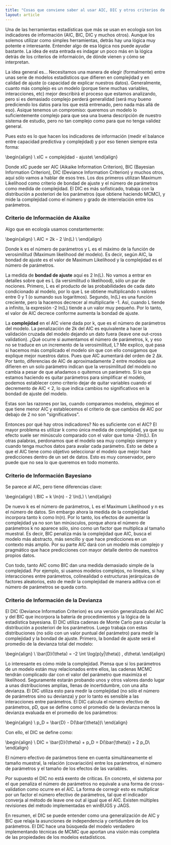 ```yaml
---
title: "Cosas que conviene saber al usar AIC, DIC y otros criterios de información"
layout: article
---
```


Una de las herramientas estadísticas que más se usan en ecología son los indicadores de información (AIC, BIC, DIC y muchos otros). Aunque los solemos utilizar como simples herramientas, detrás hay una lógica muy potente e interesante. Entender algo de esa lógica nos puede ayudar bastante. La idea de esta entrada es indagar un poco más en la lógica detrás de los criterios de informaicón, de dónde vienen y cómo se interpretan. 

La idea general es... Necesitamos una manera de elegir (formalmente) entre unas serie de modelos estadísticos que difieren en complejidad y en calidad de ajuste (o capacidad de explicar nuestros datos). Generalmente, cuanto más complejo es un modelo (porque tiene muchas variables, interacciones, etc) mejor describirá el proceso que estamos analizando, pero si es demasiado complejo perderá generalidad (será muy bueno prediciendo los datos para los que está entrenado, pero nada más allá de eso). Asique tenemos un compromiso: queremos un modelo lo suficientemente complejo para que sea una buena descripción de nuestro sistema de estudio, pero no tan complejo como para que no tenga validez general.  

Pues esto es lo que hacen los indicadores de información (medir el balance entre capacidad predictiva y complejidad) y por eso tienen siempre esta forma:

\begin{align}
\ xIC = complejidad - ajuste\\
\end{align}

Donde xIC puede ser AIC (Aikaike Information Criterion), BIC (Bayesian Information Criterion), DIC (Deviance Information Criterion) y muchos otros, aquí sólo vamos a hablar de esos tres. Los dos primeros utilizan Maximum Likelihood como criterio de bondad de ajuste y el número de parámetros como medida de complejidad. El DIC es más sofisticado, trabaja con la distribución a posteriori de los parámetros (que obtiene haciendo MCMC), y mide la complejidad como el número y grado de interrelación entre los parámetros.

### Criterio de Información de Akaike

Algo que en ecología usamos constantemente:

\begin{align}
\ AIC = 2k -  2 \ln(L) \\
\end{align}

Donde k es el número de parámetros y L es el máximo de la función de verosimilitud (Maximum likelihood del modelo). Es decir, según AIC, la bondad de ajuste es el valor de Maximum Likelihood y la complejidad es el número de parámetros. 

La medida de **bondad de ajuste** aquí es 2 ln(L). No vamos a entrar en detalles sobre qué es L (la versimilitud o likelihood), sólo un par de nociones. Primero, L es el producto de las probabilidades de cada dato condicionado al modelo, por lo que L se obtiene multiplicando n valores entre 0 y 1 (o sumando sus logaritmos). Segundo, ln(L) es una función creciente, pero la hacemos decrecer al multiplicarle -1. Así, cuando L tiende a infinito, la expresión -2 ln(L) tiende a un valor muy pequeño. Por lo tanto, el valor de AIC decrece conforme aumenta la bondad de ajuste.

La **complejidad** en el AIC viene dada por k, que es el número de parámetros del modelo. La penalización de 2k del AIC es equivalente a hacer la validación cruzada del modelo dejando un dato fuera (leave one out-cross validation). ¿Qué ocurre si aumentamos el número de parámetros, k, y eso no se traduce en un incremento de la verosimilitud, L? Me explico, qué pasa si hacemos más complicado el modelo sin que con ello consigamos que explique mejor nuestros datos. Pues que AIC aumentará del orden de 2 ∆k. Por tanto, diferencias de AIC de aproximadamente 2 entre modelos que difieren en un solo parámetro indican que la verosimilitud del modelo no cambia a pesar de que añadamos o quitemos un parámetro. Si lo que estamos haciendo es quitar parámetros para simplificar el modelo, podemos establecer como criterio dejar de quitar variables cuando el decremento de AIC < 2, lo que indica cambios no significativos en la bondad de ajuste del modelo. 

Estas son las razones por las, cuando comparamos modelos, elegimos el que tiene menor AIC y establecemos el criterio de que cambios de AIC por debajo de 2 no son "significativos".

Entonces por qué hay otros indicadores? No es suficiente con el AIC? El mayor problema es utilizar k como única medida de complejidad, ya que su efecto suele ser minúsculo comparado con el valor que toma -2ln(L). En otras palabras, perdonamos que el modelo sea muy complejo siempre y cuando tenga muchos datos para avalar cada parámetro. Esto se debe a que el AIC tiene como objetivo seleccionar el modelo que mejor hace predicciones dentro de un set de datos. Esto es muy conservador, pero puede que no sea lo que queremos en todo momento.

### Criterio de Información Bayesiano

Se parece al AIC, pero tiene diferencias clave:

\begin{align}
\ BIC = k \ln(n) -  2 \ln(L) \\
\end{align}

De nuevo k es el número de parámetros, L es el Maximum Likelihood y n es el número de datos. Sin embargo ahora la medida de la complejidad incorpora tanto k como ln(n). Por lo tanto, los efectos de aumentar la complejidad ya no son tan minúsculos, porque ahora el número de parámetros k no aparece sólo, sino como un factor que multiplica al tamaño muestral. Es decir, BIC penaliza más la complejidad que AIC, busca el modelo más abstracto, más sencillo y que hace predicciones en un contexto más amplio. Por su parte AIC dará con un modelo más complejo y pragmático que hace predicciones con mayor detalle dentro de nuestros propios datos.

Con todo, tanto AIC como BIC dan una medida demasiado simple de la complejidad. Por ejemplo, si usamos modelos complejos, no lineales, si hay interacciones entre parámetros, colinealidad o estructuras jerárquicas de factores aleatorios, esto de medir la complejidad de manera aditiva con el número de parámetros se queda corto. 

### Criterio de Información de la Devianza

El DIC (Deviance Information Criterion) es una versión generalizada del AIC y del BIC que incorpora la batería de procedimientos y la lógica de la estadística bayesiana. El DIC utiliza cadenas de Monte Carlo para calcular la distribución a posteriori de los parámetros. Luego trabaja con estas distribuciones (no sólo con un valor puntual del parámetro) para medir la complejidad y la bondad de ajuste. Primero, la bondad de ajuste será el promedio de la devianza total del modelo:

\begin{align}
\ \bar{D}(\theta) = -2 \int \log(p(y|\theta)) \, d\theta\\
\end{align}

Lo interesante es cómo mide la complejidad. Piensa que si los parámetros de un modelo están muy relacionados entre ellos, las cadenas MCMC tendrán complicado dar con el valor del parámetro que maximiza el likelihood. Seguramente estarán probando unos y otros valores dando lugar a unas distribuciones amplias, llenas de incertidumbre, con una alta devianza. El DIC utiliza esto para medir la complejidad (no sólo el número de parámetros sino su devianza) y por lo tanto es sensible a las interacciones entre parámetros. El DIC calcula el número efectivo de parámetros, pD, que se define como el promedio de la devianza menos la devianza evaluada en el promedio de los parámetros:

\begin{align}
\ p_D = \bar{D} - D(\bar{\theta})\\
\end{align}

Con ello, el DIC se define como:

\begin{align}
\ DIC = \bar{D}(\theta) + p_D = D(\bar{\theta}) + 2 p_D\\
\end{align}

El número efectivo de parámetros tiene en cuenta simultáneamente el tamaño muestral, la relación (covariación) entre los parámetros, el número de parámetros y el tamaño de los efectos de las variables.

Por supuesto el DIC no está exento de críticas. En concreto, el sistema por el que penaliza el número de parámetros no equivale a una forma de cross-validation como ocurre en el AIC. La forma de corregir esto es multiplicar por un factor el número efectivo de parámetros, tal que el indicador converja al método de leave one out al igual que el AIC. Existen múltiples revisiones del método implementadas en winBUGS y JAGS.

En resumen, el DIC se puede entender como una generalización de AIC y BIC que relaja la asunciones de independencia y certidumbre de los parámetros. El DIC hace una búsqueda del modelo verdadero implementando técnicas de MCMC que aportan una visión más completa de las propiedades de los modelos estadísticos.

